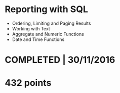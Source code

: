 # Reporting with SQL
- Ordering, Limiting and Paging Results 
- Working with Text 
- Aggregate and Numeric Functions 
- Date and Time Functions 

# COMPLETED | 30/11/2016
# 432 points
